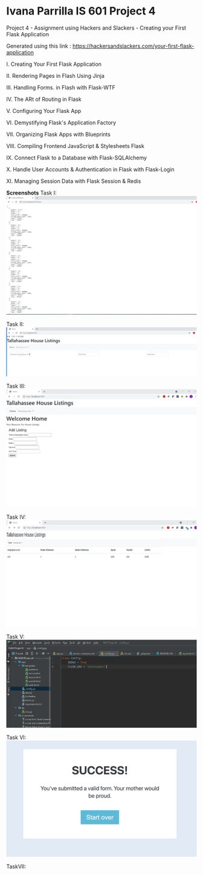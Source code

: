 # Ivana Parrilla IS 601 Project 4
Project 4 - Assignment using Hackers and Slackers - Creating your First Flask Application

Generated using this link : https://hackersandslackers.com/your-first-flask-application

I. Creating Your First Flask Application

II. Rendering Pages in Flash Using Jinja

III. Handling Forms. in Flash with Flask-WTF

IV. The ARt of Routing in Flask

V. Configuring Your Flask App

VI. Demystifying Flask's Application Factory

VII. Organizing Flask Apps with Blueprints

VIII. Compiling Frontend JavaScript & Stylesheets Flask

IX. Connect Flask to a Database with Flask-SQLAlchemy

X. Handle User Accounts & Authentication in Flask with Flask-Login

XI. Managing Session Data with Flask Session & Redis

**Screenshots**
Task I: 
![image1](/screenshots/Task%201%20Local%20Host%20Table%20Screenshot.PNG)

Task II:
![image](/screenshots/Task%202%20in%20local%20host.PNG)

Task III:
![image](/screenshots/Task%203%20Local%20Host%20Screenshot.png)

Task IV:
![image](/screenshots/Task%204%20local%20host.png)

Task V:
![image](/screenshots/Task%205%20Pycharm%20Config%20Feature.PNG)

Task VI:
![image](screenshots/TaskVISuccess.png)

TaskVII:


